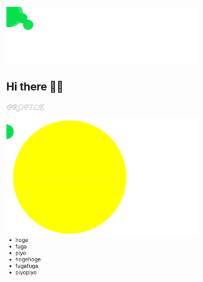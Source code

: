 <p align="center">
  <img src="./images/header.svg">
</p>

# Hi there 👋🏽
<img src="./images/profile_light.svg" width="20%">

<img align="right" src="./images/pacman.svg">

- hoge
- fuga
- piyo
- hogehoge
- fugafuga
- piyopiyo
